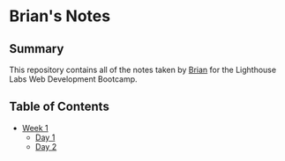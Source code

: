 # Brian's Notes

## Summary

This repository contains all of the notes taken by [Brian](https://github.com/kolpp15) for the Lighthouse Labs Web Development Bootcamp. 

## Table of Contents
* [Week 1](/Week_1)
  * [Day 1](/Week_1/Day_1)
  * [Day 2](/Week_1/Day_2)
  